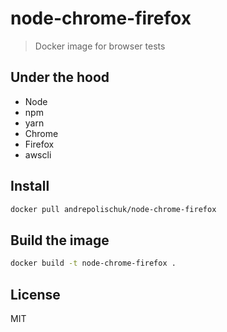 # node-chrome-firefox

> Docker image for browser tests

## Under the hood

* Node
* npm
* yarn
* Chrome
* Firefox
* awscli

## Install

```sh
docker pull andrepolischuk/node-chrome-firefox
```

## Build the image

```sh
docker build -t node-chrome-firefox .
```

## License

MIT
